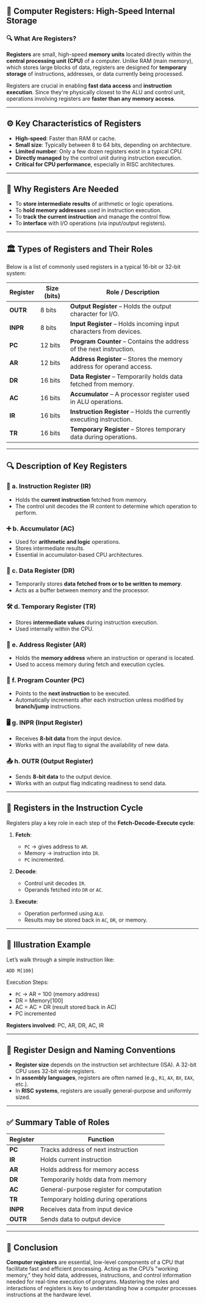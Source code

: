 

## 🧠 **Computer Registers: High-Speed Internal Storage**

### 🔍 What Are Registers?

**Registers** are small, high-speed **memory units** located directly within the **central processing unit (CPU)** of a computer. Unlike RAM (main memory), which stores large blocks of data, registers are designed for **temporary storage** of instructions, addresses, or data currently being processed.

Registers are crucial in enabling **fast data access** and **instruction execution**. Since they're physically closest to the ALU and control unit, operations involving registers are **faster than any memory access**.

---

## ⚙️ **Key Characteristics of Registers**

* **High-speed**: Faster than RAM or cache.
* **Small size**: Typically between 8 to 64 bits, depending on architecture.
* **Limited number**: Only a few dozen registers exist in a typical CPU.
* **Directly managed** by the control unit during instruction execution.
* **Critical for CPU performance**, especially in RISC architectures.

---

## 🧩 **Why Registers Are Needed**

* To **store intermediate results** of arithmetic or logic operations.
* To **hold memory addresses** used in instruction execution.
* To **track the current instruction** and manage the control flow.
* To **interface** with I/O operations (via input/output registers).

---

## 🏛️ **Types of Registers and Their Roles**

Below is a list of commonly used registers in a typical 16-bit or 32-bit system:

| Register | Size (bits) | Role / Description                                                    |
| -------- | ----------- | --------------------------------------------------------------------- |
| **OUTR** | 8 bits      | **Output Register** – Holds the output character for I/O.             |
| **INPR** | 8 bits      | **Input Register** – Holds incoming input characters from devices.    |
| **PC**   | 12 bits     | **Program Counter** – Contains the address of the next instruction.   |
| **AR**   | 12 bits     | **Address Register** – Stores the memory address for operand access.  |
| **DR**   | 16 bits     | **Data Register** – Temporarily holds data fetched from memory.       |
| **AC**   | 16 bits     | **Accumulator** – A processor register used in ALU operations.        |
| **IR**   | 16 bits     | **Instruction Register** – Holds the currently executing instruction. |
| **TR**   | 16 bits     | **Temporary Register** – Stores temporary data during operations.     |

---

## 🔍 **Description of Key Registers**

### 🧾 a. **Instruction Register (IR)**

* Holds the **current instruction** fetched from memory.
* The control unit decodes the IR content to determine which operation to perform.

### ➕ b. **Accumulator (AC)**

* Used for **arithmetic and logic** operations.
* Stores intermediate results.
* Essential in accumulator-based CPU architectures.

### 🧠 c. **Data Register (DR)**

* Temporarily stores **data fetched from or to be written to memory**.
* Acts as a buffer between memory and the processor.

### 🛠️ d. **Temporary Register (TR)**

* Stores **intermediate values** during instruction execution.
* Used internally within the CPU.

### 📍 e. **Address Register (AR)**

* Holds the **memory address** where an instruction or operand is located.
* Used to access memory during fetch and execution cycles.

### 📌 f. **Program Counter (PC)**

* Points to the **next instruction** to be executed.
* Automatically increments after each instruction unless modified by **branch/jump** instructions.

### 🖥️ g. **INPR (Input Register)**

* Receives **8-bit data** from the input device.
* Works with an input flag to signal the availability of new data.

### 📤 h. **OUTR (Output Register)**

* Sends **8-bit data** to the output device.
* Works with an output flag indicating readiness to send data.

---

## 🔄 **Registers in the Instruction Cycle**

Registers play a key role in each step of the **Fetch-Decode-Execute cycle**:

1. **Fetch**:

   * `PC` → gives address to `AR`.
   * Memory → instruction into `IR`.
   * `PC` incremented.

2. **Decode**:

   * Control unit decodes `IR`.
   * Operands fetched into `DR` or `AC`.

3. **Execute**:

   * Operation performed using `ALU`.
   * Results may be stored back in `AC`, `DR`, or memory.

---

## 🧪 **Illustration Example**

Let’s walk through a simple instruction like:

```assembly
ADD M[100]
```

Execution Steps:

* `PC` → AR = 100 (memory address)
* DR = Memory\[100]
* AC = AC + DR (result stored back in AC)
* PC incremented

**Registers involved**: PC, AR, DR, AC, IR

---

## 🧱 **Register Design and Naming Conventions**

* **Register size** depends on the instruction set architecture (ISA). A 32-bit CPU uses 32-bit wide registers.
* In **assembly languages**, registers are often named (e.g., `R1`, `AX`, `BX`, `EAX`, etc.).
* In **RISC systems**, registers are usually general-purpose and uniformly sized.

---

## ✅ **Summary Table of Roles**

| Register | Function                                 |
| -------- | ---------------------------------------- |
| **PC**   | Tracks address of next instruction       |
| **IR**   | Holds current instruction                |
| **AR**   | Holds address for memory access          |
| **DR**   | Temporarily holds data from memory       |
| **AC**   | General-purpose register for computation |
| **TR**   | Temporary holding during operations      |
| **INPR** | Receives data from input device          |
| **OUTR** | Sends data to output device              |

---

## 🧾 **Conclusion**

**Computer registers** are essential, low-level components of a CPU that facilitate fast and efficient processing. Acting as the CPU’s "working memory," they hold data, addresses, instructions, and control information needed for real-time execution of programs. Mastering the roles and interactions of registers is key to understanding how a computer processes instructions at the hardware level.

